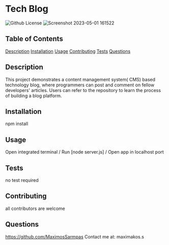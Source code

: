 # Tech Blog
  ![Github License](https://img.shields.io/badge/license-MIT-green)
  ![Screenshot 2023-05-01 161522](https://user-images.githubusercontent.com/117605647/235523397-c8cb4845-5c55-4c68-91b5-c4b38e5e6bcf.png)

  
  ## Table of Contents
  
  [Description](#description)
  [Installation](#installation)
  [Usage](#usage)
  [Contributing](#contributing)
  [Tests](#tests)
  [Questions](#questions)
  
  ## Description
  This project demonstrates a content management system( CMS) based technology blog, where programmers can post and comment on fellow developers' articles. Users can refer to the repository to learn the process of building a blog platform.
  
  ## Installation
  npm install
  
  ## Usage
  Open integrated terminal / Run [node server.js] / Open app in localhost port
  
  ## Tests
  no test required
  
  ## Contributing
  all contributors are welcome
  
  
  
  ## Questions
  https://github.com/MaximosSarmpas 
  Contact me at: maximakos.s
